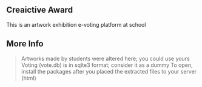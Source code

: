 ## Creaictive Award

This is an artwork exhibition e-voting platform at school

## More Info

> Artworks made by students were altered here; you could use yours
> Voting (vote.db) is in sqlte3 format; consider it as a dummy
> To open, install the packages after you placed the extracted files to your server (html)

